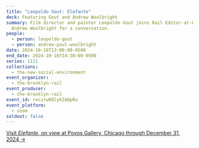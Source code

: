 ```yaml
---
title: "Leopoldo Gout: Elefante"
deck: Featuring Gout and Andrew Woolbright
summary: Film director and painter Leopoldo Gout joins Rail Editor-at-Large
  Andrew Woolbright for a conversation.
people:
  - person: leopoldo-gout
  - person: andrew-paul-woolbright
date: 2024-10-16T13:00:00-0500
end_date: 2024-10-16T14:30:00-0500
series: 1111
collections:
  - the-new-social-environment
event_organizer:
  - the-brooklyn-rail
event_producer:
  - the-brooklyn-rail
event_id: reczrw0QlykIAOpRu
event_platform:
  - zoom
soldout: false
---
```

[V﻿isit *Elefante*, on view at Povos Gallery, Chicago through December 31, 2024 →](https://povoschicago.com/exhibitions/)